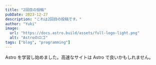```yaml
---
title: "2回目の投稿"
pubDate: 2023-12-27
description: "これは2回目の投稿です。"
author: "Yuki"
image:
  url: "https://docs.astro.build/assets/full-logo-light.png"
  alt: "Astroのロゴ"
tags: ["blog", "programming"]
---
```


Astro を学習し始めました。高速なサイトは Astro で良いかもしれません。
